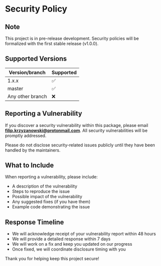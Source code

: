 # Security Policy

## Note

This project is in pre-release development. Security policies will be formalized with the first stable release (v1.0.0).

## Supported Versions

| Version/branch   | Supported          |
|------------------|--------------------|
| 1.x.x            | :white_check_mark: |
| master           | :white_check_mark: |
| Any other branch | :x:                |

## Reporting a Vulnerability

If you discover a security vulnerability within this package, please email **filip.krzyzanowski@protonmail.com**. All security vulnerabilities will be promptly addressed.

Please do not disclose security-related issues publicly until they have been handled by the maintainers.

## What to Include

When reporting a vulnerability, please include:

- A description of the vulnerability
- Steps to reproduce the issue
- Possible impact of the vulnerability
- Any suggested fixes (if you have them)
- Example code demonstrating the issue

## Response Timeline

- We will acknowledge receipt of your vulnerability report within 48 hours
- We will provide a detailed response within 7 days
- We will work on a fix and keep you updated on our progress
- Once fixed, we will coordinate disclosure timing with you

Thank you for helping keep this project secure!
